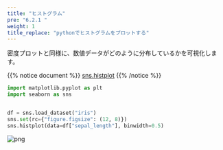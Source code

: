 ```yaml
---
title: "ヒストグラム"
pre: "6.2.1 "
weight: 1
title_replace: "pythonでヒストグラムをプロットする"
---
```


密度プロットと同様に、数値データがどのように分布しているかを可視化します。

{{% notice document %}}
[sns.histplot](https://seaborn.pydata.org/generated/seaborn.histplot.html#seaborn.histplot)
{{% /notice %}}

```python
import matplotlib.pyplot as plt
import seaborn as sns


df = sns.load_dataset("iris")
sns.set(rc={"figure.figsize": (12, 8)})
sns.histplot(data=df["sepal_length"], binwidth=0.5)
```


    
![png](/images/visualize/distribution/histogram_files/histogram_1_1.png)
    

